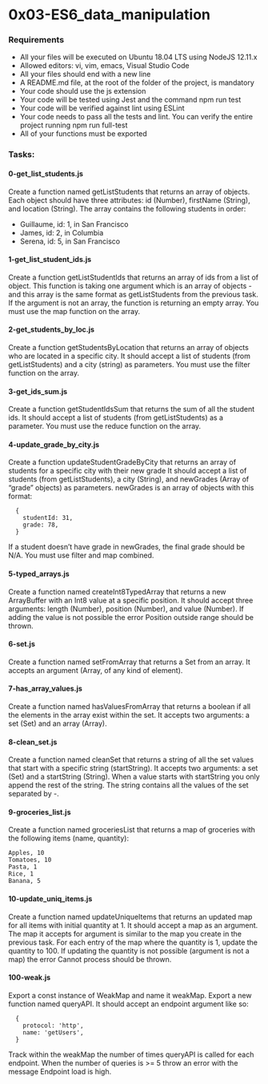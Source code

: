 # 0x03-ES6_data_manipulation

### Requirements
- All your files will be executed on Ubuntu 18.04 LTS using NodeJS 12.11.x
- Allowed editors: vi, vim, emacs, Visual Studio Code
- All your files should end with a new line
- A README.md file, at the root of the folder of the project, is mandatory
- Your code should use the js extension
- Your code will be tested using Jest and the command npm run test
- Your code will be verified against lint using ESLint
- Your code needs to pass all the tests and lint. You can verify the entire project running npm run full-test
- All of your functions must be exported

### Tasks:

#### 0-get_list_students.js
Create a function named getListStudents that returns an array of objects.
Each object should have three attributes: id (Number), firstName (String), and location (String).
The array contains the following students in order:
- Guillaume, id: 1, in San Francisco
- James, id: 2, in Columbia
- Serena, id: 5, in San Francisco

#### 1-get_list_student_ids.js
Create a function getListStudentIds that returns an array of ids from a list of object.
This function is taking one argument which is an array of objects - and this array is the same format as getListStudents from the previous task.
If the argument is not an array, the function is returning an empty array.
You must use the map function on the array.

#### 2-get_students_by_loc.js
Create a function getStudentsByLocation that returns an array of objects who are located in a specific city.
It should accept a list of students (from getListStudents) and a city (string) as parameters.
You must use the filter function on the array.

#### 3-get_ids_sum.js
Create a function getStudentIdsSum that returns the sum of all the student ids.
It should accept a list of students (from getListStudents) as a parameter.
You must use the reduce function on the array.

#### 4-update_grade_by_city.js
Create a function updateStudentGradeByCity that returns an array of students for a specific city with their new grade
It should accept a list of students (from getListStudents), a city (String), and newGrades (Array of “grade” objects) as parameters.
newGrades is an array of objects with this format:
```
  {
    studentId: 31,
    grade: 78,
  }
```
If a student doesn’t have grade in newGrades, the final grade should be N/A.
You must use filter and map combined.

#### 5-typed_arrays.js
Create a function named createInt8TypedArray that returns a new ArrayBuffer with an Int8 value at a specific position.
It should accept three arguments: length (Number), position (Number), and value (Number).
If adding the value is not possible the error Position outside range should be thrown.

#### 6-set.js
Create a function named setFromArray that returns a Set from an array.
It accepts an argument (Array, of any kind of element).

#### 7-has_array_values.js
Create a function named hasValuesFromArray that returns a boolean if all the elements in the array exist within the set.
It accepts two arguments: a set (Set) and an array (Array).

#### 8-clean_set.js
Create a function named cleanSet that returns a string of all the set values that start with a specific string (startString).
It accepts two arguments: a set (Set) and a startString (String).
When a value starts with startString you only append the rest of the string. The string contains all the values of the set separated by -.

#### 9-groceries_list.js
Create a function named groceriesList that returns a map of groceries with the following items (name, quantity):
```
Apples, 10
Tomatoes, 10
Pasta, 1
Rice, 1
Banana, 5
```

#### 10-update_uniq_items.js
Create a function named updateUniqueItems that returns an updated map for all items with initial quantity at 1.
It should accept a map as an argument. The map it accepts for argument is similar to the map you create in the previous task.
For each entry of the map where the quantity is 1, update the quantity to 100. If updating the quantity is not possible (argument is not a map) the error Cannot process should be thrown.

#### 100-weak.js
Export a const instance of WeakMap and name it weakMap.
Export a new function named queryAPI. It should accept an endpoint argument like so:
```
  {
    protocol: 'http',
    name: 'getUsers',
  }
```
Track within the weakMap the number of times queryAPI is called for each endpoint.
When the number of queries is >= 5 throw an error with the message Endpoint load is high.
